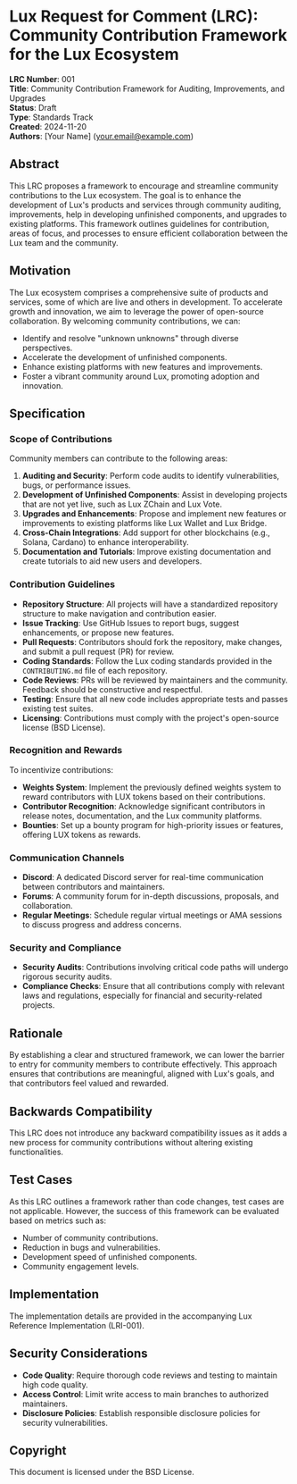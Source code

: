 # Lux Request for Comment (LRC): Community Contribution Framework for the Lux Ecosystem

**LRC Number**: 001  
**Title**: Community Contribution Framework for Auditing, Improvements, and Upgrades  
**Status**: Draft  
**Type**: Standards Track  
**Created**: 2024-11-20  
**Authors**: [Your Name] (<your.email@example.com>)

## Abstract

This LRC proposes a framework to encourage and streamline community contributions to the Lux ecosystem. The goal is to enhance the development of Lux's products and services through community auditing, improvements, help in developing unfinished components, and upgrades to existing platforms. This framework outlines guidelines for contribution, areas of focus, and processes to ensure efficient collaboration between the Lux team and the community.

## Motivation

The Lux ecosystem comprises a comprehensive suite of products and services, some of which are live and others in development. To accelerate growth and innovation, we aim to leverage the power of open-source collaboration. By welcoming community contributions, we can:

- Identify and resolve "unknown unknowns" through diverse perspectives.
- Accelerate the development of unfinished components.
- Enhance existing platforms with new features and improvements.
- Foster a vibrant community around Lux, promoting adoption and innovation.

## Specification

### Scope of Contributions

Community members can contribute to the following areas:

1. **Auditing and Security**: Perform code audits to identify vulnerabilities, bugs, or performance issues.
2. **Development of Unfinished Components**: Assist in developing projects that are not yet live, such as Lux ZChain and Lux Vote.
3. **Upgrades and Enhancements**: Propose and implement new features or improvements to existing platforms like Lux Wallet and Lux Bridge.
4. **Cross-Chain Integrations**: Add support for other blockchains (e.g., Solana, Cardano) to enhance interoperability.
5. **Documentation and Tutorials**: Improve existing documentation and create tutorials to aid new users and developers.

### Contribution Guidelines

- **Repository Structure**: All projects will have a standardized repository structure to make navigation and contribution easier.
- **Issue Tracking**: Use GitHub Issues to report bugs, suggest enhancements, or propose new features.
- **Pull Requests**: Contributors should fork the repository, make changes, and submit a pull request (PR) for review.
- **Coding Standards**: Follow the Lux coding standards provided in the `CONTRIBUTING.md` file of each repository.
- **Code Reviews**: PRs will be reviewed by maintainers and the community. Feedback should be constructive and respectful.
- **Testing**: Ensure that all new code includes appropriate tests and passes existing test suites.
- **Licensing**: Contributions must comply with the project's open-source license (BSD License).

### Recognition and Rewards

To incentivize contributions:

- **Weights System**: Implement the previously defined weights system to reward contributors with LUX tokens based on their contributions.
- **Contributor Recognition**: Acknowledge significant contributors in release notes, documentation, and the Lux community platforms.
- **Bounties**: Set up a bounty program for high-priority issues or features, offering LUX tokens as rewards.

### Communication Channels

- **Discord**: A dedicated Discord server for real-time communication between contributors and maintainers.
- **Forums**: A community forum for in-depth discussions, proposals, and collaboration.
- **Regular Meetings**: Schedule regular virtual meetings or AMA sessions to discuss progress and address concerns.

### Security and Compliance

- **Security Audits**: Contributions involving critical code paths will undergo rigorous security audits.
- **Compliance Checks**: Ensure that all contributions comply with relevant laws and regulations, especially for financial and security-related projects.

## Rationale

By establishing a clear and structured framework, we can lower the barrier to entry for community members to contribute effectively. This approach ensures that contributions are meaningful, aligned with Lux's goals, and that contributors feel valued and rewarded.

## Backwards Compatibility

This LRC does not introduce any backward compatibility issues as it adds a new process for community contributions without altering existing functionalities.

## Test Cases

As this LRC outlines a framework rather than code changes, test cases are not applicable. However, the success of this framework can be evaluated based on metrics such as:

- Number of community contributions.
- Reduction in bugs and vulnerabilities.
- Development speed of unfinished components.
- Community engagement levels.

## Implementation

The implementation details are provided in the accompanying Lux Reference Implementation (LRI-001).

## Security Considerations

- **Code Quality**: Require thorough code reviews and testing to maintain high code quality.
- **Access Control**: Limit write access to main branches to authorized maintainers.
- **Disclosure Policies**: Establish responsible disclosure policies for security vulnerabilities.

## Copyright

This document is licensed under the BSD License.

